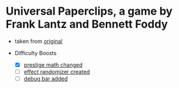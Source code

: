 # Universal Paperclips, a game by Frank Lantz and Bennett Foddy

- taken from [original](http://www.decisionproblem.com/paperclips/)

- Difficulty Boosts
	- [x] [prestige math changed](https://github.com/Orvalla/harder_clips/commit/6ea9e1cea915e57595fdba2526c304d55d9deee1)
	- [ ] [effect randomizer created]()
	- [ ] [debug bar added]()
